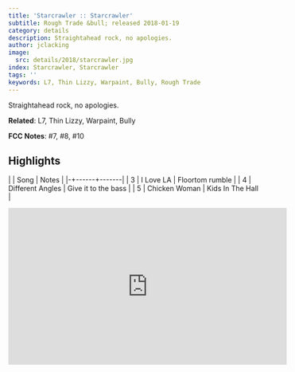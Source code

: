```yaml
---
title: 'Starcrawler :: Starcrawler'
subtitle: Rough Trade &bull; released 2018-01-19
category: details
description: Straightahead rock, no apologies.
author: jclacking
image:
  src: details/2018/starcrawler.jpg
index: Starcrawler, Starcrawler
tags: ''
keywords: L7, Thin Lizzy, Warpaint, Bully, Rough Trade
---
```

Straightahead rock, no apologies.<!--more-->

**Related**: L7, Thin Lizzy, Warpaint, Bully

**FCC Notes**: #7, #8, #10

## Highlights

| | Song | Notes |
|-+------+-------|
| 3 | I Love LA | Floortom rumble |
| 4 | Different Angles | Give it to the bass |
| 5 | Chicken Woman | Kids In The Hall |

<div class="tlo-detail-video"><iframe width="560" height="315" src="https://www.youtube.com/embed/JR6n23_fL3o" frameborder="0" allow="autoplay; encrypted-media" allowfullscreen></iframe></div>

